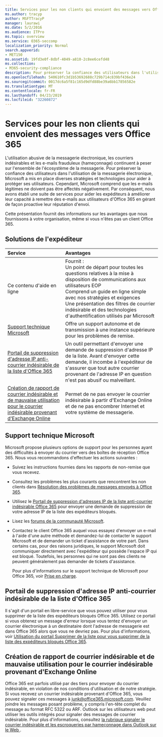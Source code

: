```yaml
---
title: Services pour les non clients qui envoient des messages vers Office 365
ms.author: tracyp
author: MSFTTracyP
manager: laurawi
ms.date: 5/2/2016
ms.audience: ITPro
ms.topic: overview
ms.service: O365-seccomp
localization_priority: Normal
search.appverid:
- MET150
ms.assetid: 19fd3e0f-8dbf-4049-a810-2c8ee6cefd48
ms.collection:
- M365-security-compliance
description: Pour préserver la confiance des utilisateurs dans l'utilisation de la messagerie électronique, Microsoft a mis en place diverses stratégies et technologies pour aider à protéger ses utilisateurs.
ms.openlocfilehash: 540610fc3d1b53692688c729b714c839bf436e24
ms.sourcegitcommit: 0017dc6a5f81c165d9dfd88be39a6bb17856582e
ms.translationtype: MT
ms.contentlocale: fr-FR
ms.lasthandoff: 04/23/2019
ms.locfileid: "32260872"
---
```

# <a name="services-for-non-customers-sending-mail-to-office-365"></a>Services pour les non clients qui envoient des messages vers Office 365
  
L'utilisation abusive de la messagerie électronique, les courriers indésirables et les e-mails frauduleux (hameçonnage) continuent à peser sur l'ensemble de l'écosystème de la messagerie. Pour préserver la confiance des utilisateurs dans l'utilisation de la messagerie électronique, Microsoft a mis en place diverses stratégies et technologies pour aider à protéger ses utilisateurs. Cependant, Microsoft comprend que les e-mails légitimes ne doivent pas être affectés négativement. Par conséquent, nous avons établi une suite de services pour aider les expéditeurs à améliorer leur capacité à remettre des e-mails aux utilisateurs d'Office 365 en gérant de façon proactive leur réputation d'envoi.
  
Cette présentation fournit des informations sur les avantages que nous fournissons à votre organisation, même si vous n'êtes pas un client Office 365.
  
## <a name="sender-solutions"></a>Solutions de l'expéditeur
<a name="sectionSection0"> </a>

|**Service**|**Avantages**|
|:-----|:-----|
|Ce contenu d'aide en ligne  <br/> | Fournit :  <br/>  Un point de départ pour toutes les questions relatives à la mise à disposition de communications aux utilisateurs EOP  <br/>  Comprend un guide en ligne simple avec nos stratégies et exigences  <br/>  Une présentation des filtres de courrier indésirable et des technologies d'authentification utilisés par Microsoft  <br/> |
|[Support technique Microsoft](services-for-non-customers.md#AboutSupport) <br/> |Offre un support autonome et de transmission à une instance supérieure pour les problèmes de remise.  <br/> |
|[Portail de suppression d'adresse IP anti-courrier indésirable de la liste d'Office 365](services-for-non-customers.md#DelistPortal) <br/> |Un outil permettant d'envoyer une demande de suppression d'adresse IP de la liste. Avant d'envoyer cette demande, il incombe à l'expéditeur de s'assurer que tout autre courrier provenant de l'adresse IP en question n'est pas abusif ou malveillant.  <br/> |
|[Création de rapport de courrier indésirable et de mauvaise utilisation pour le courrier indésirable provenant d'Exchange Online](services-for-non-customers.md#ReportOurJunk) <br/> |Permet de ne pas envoyer le courrier indésirable à partir d'Exchange Online et de ne pas encombrer Internet et votre système de messagerie.  <br/> |
   
## <a name="microsoft-support"></a>Support technique Microsoft
<a name="AboutSupport"> </a>

Microsoft propose plusieurs options de support pour les personnes ayant des difficultés à envoyer du courrier vers des boîtes de réception Office 365. Nous vous recommandons d'effectuer les actions suivantes :
  
- Suivez les instructions fournies dans les rapports de non-remise que vous recevez.
    
- Consultez les problèmes les plus courants que rencontrent les non clients dans [Résolution des problèmes de messages envoyés à Office 365](troubleshooting-mail-sent-to-office-365.md).
    
- Utilisez le [Portail de suppression d'adresses IP de la liste anti-courrier indésirable Office 365](https://sender.office.com) pour envoyer une demande de suppression de votre adresse IP de la liste des expéditeurs bloqués. 
    
- Lisez les [forums de la communauté Microsoft](https://community.office365.com/en-us/f/).
    
- Contactez le client Office 365 auquel vous essayez d'envoyer un e-mail à l'aide d'une autre méthode et demandez-lui de contacter le support Microsoft et de demander un ticket d'assistance de votre part. Dans certains cas, pour des raisons juridiques, le support Microsoft doit communiquer directement avec l'expéditeur qui possède l'espace IP qui est bloqué. Toutefois, les personnes qui ne sont pas des clients ne peuvent généralement pas demander de tickets d'assistance.
    
     Pour plus d'informations sur le support technique de Microsoft pour Office 365, voir [Prise en charge](https://technet.microsoft.com/library/office-365-support.aspx).
    
## <a name="office-365-anti-spam-ip-delist-portal"></a>Portail de suppression d'adresse IP anti-courrier indésirable de la liste d'Office 365
<a name="DelistPortal"> </a>

Il s'agit d'un portail en libre-service que vous pouvez utiliser pour vous supprimer de la liste des expéditeurs bloqués Office 365. Utilisez ce portail si vous obtenez un message d'erreur lorsque vous tentez d'envoyer un courrier électronique à un destinataire dont l'adresse de messagerie est dans Office 365 alors que vous ne devriez pas. Pour plus d'informations, voir [Utilisation du portail Supprimer de la liste pour vous supprimer de la liste des expéditeurs bloqués Office 365](use-the-delist-portal-to-remove-yourself-from-the-office-365-blocked-senders-lis.md).
  
## <a name="abuse-and-spam-reporting-for-junk-email-originating-from-exchange-online"></a>Création de rapport de courrier indésirable et de mauvaise utilisation pour le courrier indésirable provenant d'Exchange Online
<a name="ReportOurJunk"> </a>

Office 365 est parfois utilisé par des tiers pour envoyer du courrier indésirable, en violation de nos conditions d'utilisation et de notre stratégie. Si vous recevez un courrier indésirable provenant d'Office 365, vous pouvez signaler ces messages à [junk@office365.microsoft.com](mailto:junk@office365.microsoft.com). Veuillez joindre les messages posant problème, y compris l'en-tête complet du message au format RFC 5322 ou ARF. Outlook sur les utilisateurs web peut utiliser les outils intégrés pour signaler des messages de courrier indésirable. Pour plus d'informations, consultez [la rubrique signaler le courrier indésirable et les escroqueries par hameçonnage dans Outlook sur le Web ](report-junk-email-and-phishing-scams-in-outlook-on-the-web-eop.md).
  


